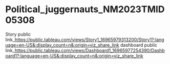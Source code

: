 # Political_juggernauts_NM2023TMID05308
Story public link_https://public.tableau.com/views/Story1_16965979313200/Story1?:language=en-US&:display_count=n&:origin=viz_share_link
dashboard public link_https://public.tableau.com/views/Dashboard1_16965977254390/Dashboard1?:language=en-US&:display_count=n&:origin=viz_share_link

